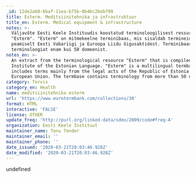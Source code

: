 ```yaml
---
_id: 12de2a60-6baf-11ea-b75b-0b46c2beb799
title: Esterm. Meditsiinitehnika ja infrastruktuur
title_en: Esterm. Medical equipment & infrastructure
notes: >-
  Väljavõte Eesti Keele Instituudis koostatud terminoloogilisest ressursist
  "Esterm". "Esterm" on mitmekeelne terminibaas, mis sisaldab termineid
  peamiselt Eesti Vabariigi ja Euroopa Liidu õigusaktidest. Terminibaas sisaldab
  terminoloogiat enam kui 50 domeenist.
notes_en: >-
  An extract from the terminological resource "Esterm" that is compiled in the
  Institute of the Estonian Language. "Esterm" is a multilingual termbase which
  includes terms mainly from the legal acts of the Republic of Estonia and the
  European Union. The termbase contains terminology from more than 50 domains.
category: Tervis
category_en: Health
name: meditsiinitehnika esterm
url: 'https://www.eurotermbank.com/collections/30'
format: HTML
interactive: 'FALSE'
license: OTHER
update_freq: 'http://purl.org/linked-data/sdmx/2009/code#freq-A'
organization: Eesti Keele Instituut
maintainer_name: Tonu Tender
maintainer_email: ''
maintainer_phone: ''
date_issued: '2020-03-21T20:03:46.928Z'
date_modified: '2020-03-21T20:03:46.928Z'
---
```

undefined
